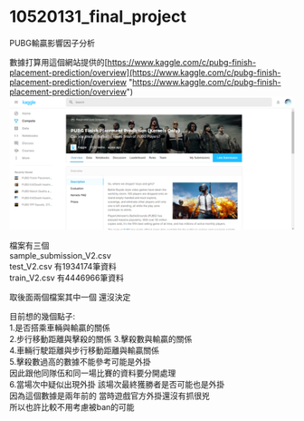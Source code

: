 # 10520131_final_project
 PUBG輸贏影響因子分析  

數據打算用這個網站提供的[https://www.kaggle.com/c/pubg-finish-placement-prediction/overview](https://www.kaggle.com/c/pubg-finish-placement-prediction/overview "https://www.kaggle.com/c/pubg-finish-placement-prediction/overview")  
![GITHUB](資料源網站截圖.png)  

檔案有三個  
sample_submission_V2.csv  
test_V2.csv 有1934174筆資料  
train_V2.csv 有4446966筆資料  

取後面兩個檔案其中一個 還沒決定  


目前想的幾個點子:  
1.是否搭乘車輛與輸贏的關係  
2.步行移動距離與擊殺的關係
3.擊殺數與輸贏的關係  
4.車輛行駛距離與步行移動距離與輸贏關係  
5.擊殺數過高的數據不能參考可能是外掛  
    因此跟他同隊伍和同一場比賽的資料要分開處理  
6.當場次中疑似出現外掛 該場次最終獲勝者是否可能也是外掛  
   因為這個數據是兩年前的 當時遊戲官方外掛還沒有抓很兇  
   所以也許比較不用考慮被ban的可能  